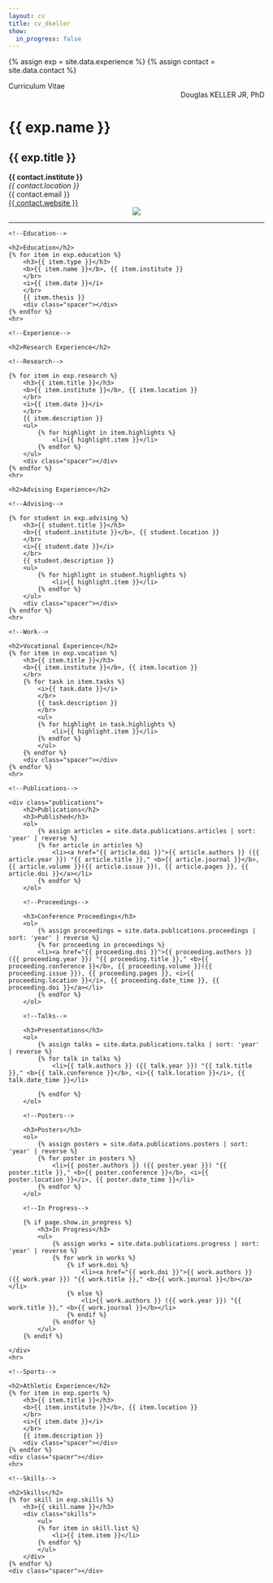 ```yaml
---
layout: cv
title: cv_dkeller
show:
  in_progress: false
---
```


{% assign exp = site.data.experience %}
{% assign contact = site.data.contact %}

<div class="container">
<div class="cv">
    <div class="fancy-bar">
        <div class="row">
            <div class="col">
                Curriculum Vitae
            </div>
            <div class="col" style="text-align: right;">
                Douglas KELLER JR, PhD
            </div>
        </div>
    </div>
    <div class="row">
        <div class="col-8">
            <div class="spacer"></div>
            <h1>{{ exp.name }}</h1>
            <h2>{{ exp.title }}</h2>
            <b>{{ contact.institute }}</b>
            </br>
            <i>{{ contact.location }}</i>
            </br>
            {{ contact.email }}
            </br>
            <a href="{{ contact.website }}">{{ contact.website }}</a>
        </div>
        <div class="col" style="text-align: center;">
            <div class="big-spacer"></div>
            <img src="img/images/me_round.png">
        </div>
    </div>
    <hr>

    <!--Education-->

    <h2>Education</h2>
    {% for item in exp.education %}
        <h3>{{ item.type }}</h3>
        <b>{{ item.name }}</b>, {{ item.institute }}
        </br>
        <i>{{ item.date }}</i>
        </br>
        {{ item.thesis }}
        <div class="spacer"></div>
    {% endfor %}
    <hr>

    <!--Experience-->

    <h2>Research Experience</h2>

    <!--Research-->

    {% for item in exp.research %}
        <h3>{{ item.title }}</h3>
        <b>{{ item.institute }}</b>, {{ item.location }}
        </br>       
        <i>{{ item.date }}</i>
        </br>       
        {{ item.description }}
        <ul>
            {% for highlight in item.highlights %}
                <li>{{ highlight.item }}</li>
            {% endfor %}
        </ul>
        <div class="spacer"></div>
    {% endfor %}
    <hr>

    <h2>Advising Experience</h2>

    <!--Advising-->

    {% for student in exp.advising %}
        <h3>{{ student.title }}</h3>
        <b>{{ student.institute }}</b>, {{ student.location }}
        </br>       
        <i>{{ student.date }}</i>
        </br>       
        {{ student.description }}
        <ul>
            {% for highlight in student.highlights %}
                <li>{{ highlight.item }}</li>
            {% endfor %}
        </ul>
        <div class="spacer"></div>
    {% endfor %}
    <hr>

    <!--Work-->

    <h2>Vocational Experience</h2>
    {% for item in exp.vocation %}
        <h3>{{ item.title }}</h3>
        <b>{{ item.institute }}</b>, {{ item.location }}
        </br>       
        {% for task in item.tasks %}
            <i>{{ task.date }}</i>
            </br>
            {{ task.description }}
            </br>
            <ul>
            {% for highlight in task.highlights %}
                <li>{{ highlight.item }}</li>
            {% endfor %}
            </ul>
        {% endfor %}
        <div class="spacer"></div>
    {% endfor %}
    <hr>

    <!--Publications-->

    <div class="publications">
        <h2>Publications</h2>
        <h3>Published</h3>
        <ol>
            {% assign articles = site.data.publications.articles | sort: 'year' | reverse %}
            {% for article in articles %}
                <li><a href="{{ article.doi }}">{{ article.authors }} ({{ article.year }}) "{{ article.title }}," <b>{{ article.journal }}</b>, {{ article.volume }}({{ article.issue }}), {{ article.pages }}, {{ article.doi }}</a></li>
            {% endfor %}
        </ol>

        <!--Proceedings-->

        <h3>Conference Proceedings</h3>
        <ol>
            {% assign proceedings = site.data.publications.proceedings | sort: 'year' | reverse %}
            {% for proceeding in proceedings %}
            <li><a href="{{ proceeding.doi }}">{{ proceeding.authors }} ({{ proceeding.year }}) "{{ proceeding.title }}," <b>{{ proceeding.conference }}</b>, {{ proceeding.volume }}({{ proceeding.issue }}), {{ proceeding.pages }}, <i>{{ proceeding.location }}</i>, {{ proceeding.date_time }}, {{ proceeding.doi }}</a></li>
            {% endfor %}
        </ol>

        <!--Talks-->

        <h3>Presentations</h3>
        <ol>
            {% assign talks = site.data.publications.talks | sort: 'year' | reverse %}
            {% for talk in talks %}
                <li>{{ talk.authors }} ({{ talk.year }}) "{{ talk.title }}," <b>{{ talk.conference }}</b>, <i>{{ talk.location }}</i>, {{ talk.date_time }}</li>

            {% endfor %}
        </ol>

        <!--Posters-->

        <h3>Posters</h3>
        <ol>
            {% assign posters = site.data.publications.posters | sort: 'year' | reverse %}
            {% for poster in posters %}
                <li>{{ poster.authors }} ({{ poster.year }}) "{{ poster.title }}," <b>{{ poster.conference }}</b>, <i>{{ poster.location }}</i>, {{ poster.date_time }}</li>
            {% endfor %}
        </ol>

        <!--In Progress-->

        {% if page.show.in_progress %}
            <h3>In Progress</h3>
            <ul>
                {% assign works = site.data.publications.progress | sort: 'year' | reverse %}
                {% for work in works %}
                    {% if work.doi %}
                        <li><a href="{{ work.doi }}">{{ work.authors }} ({{ work.year }}) "{{ work.title }}," <b>{{ work.journal }}</b></a></li>
                    {% else %}
                        <li>{{ work.authors }} ({{ work.year }}) "{{ work.title }}," <b>{{ work.journal }}</b></li>
                    {% endif %}
                {% endfor %}
            </ul>
        {% endif %}

    </div>
    <hr>

    <!--Sports-->

    <h2>Athletic Experience</h2>
    {% for item in exp.sports %}
        <h3>{{ item.title }}</h3>
        <b>{{ item.institute }}</b>, {{ item.location }}
        </br>       
        <i>{{ item.date }}</i>
        </br>       
        {{ item.description }}
        <div class="spacer"></div>
    {% endfor %}
    <div class="spacer"></div>
    <hr>

    <!--Skills-->

    <h2>Skills</h2>
    {% for skill in exp.skills %}
        <h3>{{ skill.name }}</h3>
        <div class="skills">
            <ul>
            {% for item in skill.list %}
                <li>{{ item.item }}</li>
            {% endfor %}
            </ul>
        </div>
    {% endfor %}
    <div class="spacer"></div>

</div>

</div>
